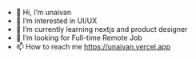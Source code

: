 - 👋 Hi, I’m unaivan
- 👀 I’m interested in UI/UX 
- 🌱 I’m currently learning nextjs and product designer
- 💞️ I’m looking for Full-time Remote Job
- 📫 How to reach me https://unaivan.vercel.app

<!---
unaivan22/unaivan22 is a ✨ special ✨ repository because its `README.md` (this file) appears on your GitHub profile.
You can click the Preview link to take a look at your changes.
--->
